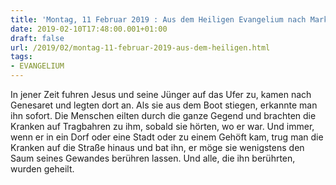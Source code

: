 ```yaml
---
title: 'Montag, 11 Februar 2019 : Aus dem Heiligen Evangelium nach Markus - Mk 6,53-56.'
date: 2019-02-10T17:48:00.001+01:00
draft: false
url: /2019/02/montag-11-februar-2019-aus-dem-heiligen.html
tags: 
- EVANGELIUM
---
```


In jener Zeit fuhren Jesus und seine Jünger auf das Ufer zu, kamen nach Genesaret und legten dort an. Als sie aus dem Boot stiegen, erkannte man ihn sofort. Die Menschen eilten durch die ganze Gegend und brachten die Kranken auf Tragbahren zu ihm, sobald sie hörten, wo er war. Und immer, wenn er in ein Dorf oder eine Stadt oder zu einem Gehöft kam, trug man die Kranken auf die Straße hinaus und bat ihn, er möge sie wenigstens den Saum seines Gewandes berühren lassen. Und alle, die ihn berührten, wurden geheilt.